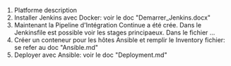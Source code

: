 1. Platforme description
2. Installer Jenkins avec Docker: voir le doc "Demarrer_Jenkins.docx"
3. Maintenant la Pipeline d'Intégration Continue a été crée. Dans le Jenkinsfile est possible voir les stages principaeux. Dans le fichier ...
4. Créer un conteneur pour les hôtes Ansible et remplir le Inventory fichier: se refer au doc "Ansible.md"
5. Deployer avec Ansible: voir le doc "Deployment.md"
